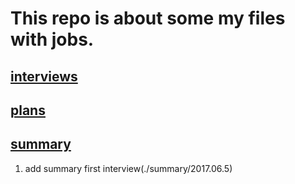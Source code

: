 # This repo is about some my files with jobs.
## [interviews](https://github.com/dreamsuifeng/interviewfiles)
## [plans](https://github.com/dreamsuifeng/plans)
## [summary](https://github.com/dreamsuifeng/job-relative/summary)
1. add summary first interview(./summary/2017.06.5)